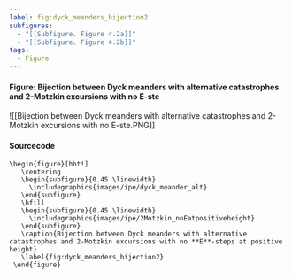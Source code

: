 ```yaml
---
label: fig:dyck_meanders_bijection2
subfigures:
  - "[[Subfigure. Figure 4.2a]]"
  - "[[Subfigure. Figure 4.2b]]"
tags:
  - Figure
---
```

#### Figure: Bijection between Dyck meanders with alternative catastrophes and 2-Motzkin excursions with no E-ste

![[Bijection between Dyck meanders with alternative catastrophes and 2-Motzkin excursions with no E-ste.PNG]]

#### Sourcecode

```
\begin{figure}[hbt!] 
   \centering 
   \begin{subfigure}{0.45 \linewidth} 
     \includegraphics{images/ipe/dyck_meander_alt} 
   \end{subfigure} 
   \hfill  
   \begin{subfigure}{0.45 \linewidth} 
     \includegraphics{images/ipe/2Motzkin_noEatpositiveheight} 
   \end{subfigure} 
   \caption{Bijection between Dyck meanders with alternative catastrophes and 2-Motzkin excursions with no **E**-steps at positive height} 
   \label{fig:dyck_meanders_bijection2} 
 \end{figure}
```